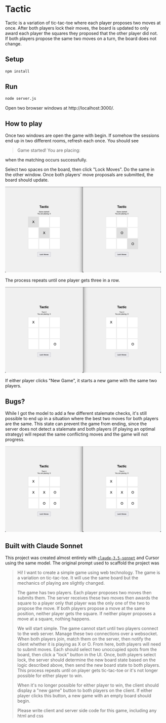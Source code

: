 # Tactic

Tactic is a variation of tic-tac-toe where each player proposes two moves at once.
After both players lock their moves, the board is updated to only award each player the squares they proposed that the other player did not.
If both players propose the same two moves on a turn, the board does not change.

## Setup

```sh
npm install
```

## Run

```sh
node server.js
```

Open two browser windows at http://localhost:3000/.

## How to play

Once two windows are open the game with begin.
If somehow the sessions end up in two different rooms, refresh each once.
You should see

> Game started!
> You are placing: <marker>

when the matching occurs successfully.

Select two spaces on the board, then click "Lock Moves".
Do the same in the other window.
Once both players' move proposals are submitted, the board should update.

![Propose Moves](assets/propose_moves.png)

The process repeats until one player gets three in a row.

![Board Update](assets/board_update.png)

If either player clicks "New Game", it starts a new game with the same two players.

## Bugs?

While I got the model to add a few different stalemate checks, it's still possible to end up in a situation where the best two moves for both players are the same.
This state can prevent the game from ending, since the server does not detect a stalemate and both players (if playing an optimal strategy) will repeat the same conflicting moves and the game will not progress.

![End of Game Conflict](assets/end_of_game_conflict.png)

## Built with Claude Sonnet

This project was created almost entirely with [`claude-3.5-sonnet`](https://www.anthropic.com/news/claude-3-5-sonnet) and Cursor using the same model.
The original prompt used to scaffold the project was

> Hi! I want to create a simple game using web technology. The game is a variation on tic-tac-toe. It will use the same board but the mechanics of playing are slightly changed.
>
> The game has two players.
> Each player proposes two moves then submits them.
> The server receives these two moves then awards the square to a player only that player was the only one of the two to propose the move. If both players propose a move at the same position, neither player gets the square. If neither player proposes a move at a square, nothing happens.
>
> We will start simple. The game cannot start until two players connect to the web server. Manage these two connections over a websocket. When both players join, match them on the server, then notify the client whether it is playing as X or O.
> From here, both players will need to submit moves. Each should select two unoccupied spots from the board, then click a "lock" button in the UI.
> Once, both players select lock, the server should determine the new board state based on the logic described above, then send the new board state to both players.
> This process repeats until on player gets tic-tac-toe or it's not longer possible for either player to win.
>
> When it's no longer possible for either player to win, the client should display a "new game" button to both players on the client. If either player clicks this button, a new game with an empty board should begin.
>
> Please write client and server side code for this game, including any html and css
